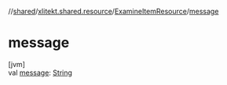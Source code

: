 //[shared](../../../index.md)/[xlitekt.shared.resource](../index.md)/[ExamineItemResource](index.md)/[message](message.md)

# message

[jvm]\
val [message](message.md): [String](https://kotlinlang.org/api/latest/jvm/stdlib/kotlin/-string/index.html)
